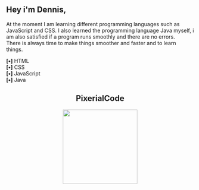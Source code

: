 <h2>Hey i'm Dennis,</h2>

<p>
    At the moment I am learning different programming languages such as JavaScript and CSS.
    I also learned the programming language Java myself, i am also satisfied if a program runs smoothly and there are no errors.
    <br>
    There is always time to make things smoother and faster and to learn things.
</p>

<p>
    <strong>[‌•]</strong> HTML
    <br>
    <strong>[‌•]</strong> CSS
    <br>
    <strong>[‌•]</strong> JavaScript
    <br>
    <strong>[‌•]</strong> Java
</p>
  
<h2 align="center">PixerialCode</h2>
<p align="center">
    <img style="height: 200px; height: 200px;" src="https://pixerialcode.com/scripts/images/logo/pc-logo-900x900-color.png">
   <br />
</p>
